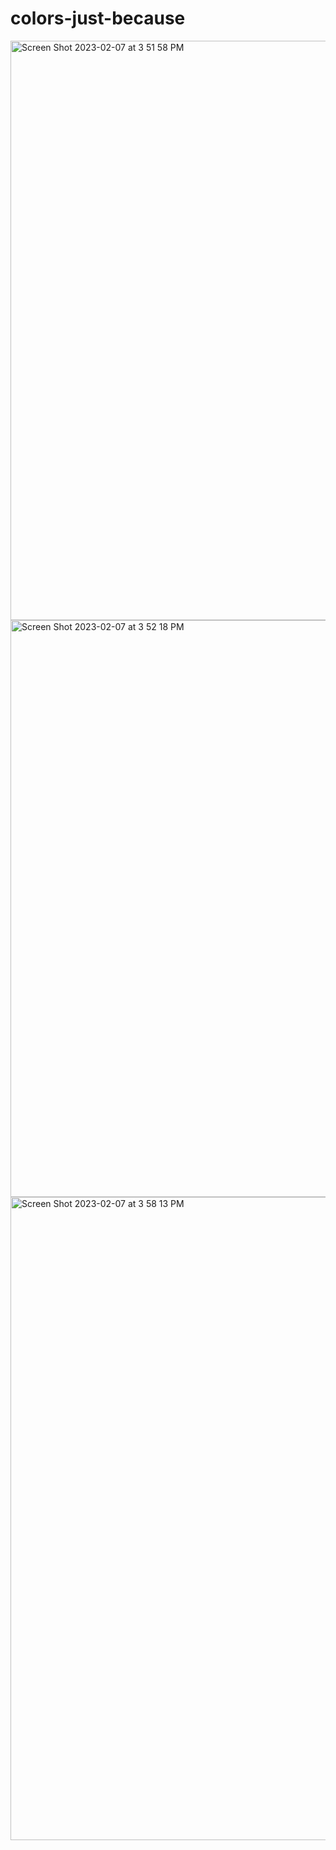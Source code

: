 # colors-just-because

<img width="927" alt="Screen Shot 2023-02-07 at 3 51 58 PM" src="https://user-images.githubusercontent.com/48602805/217363323-de2ba4b9-2fa8-4df4-8af5-bb1e7254298a.png">
<img width="923" alt="Screen Shot 2023-02-07 at 3 52 18 PM" src="https://user-images.githubusercontent.com/48602805/217363330-fdc0c97c-130f-4260-a6c9-f323cbbc7780.png">
<img width="1029" alt="Screen Shot 2023-02-07 at 3 58 13 PM" src="https://user-images.githubusercontent.com/48602805/217364163-be45954b-c2c8-4e5f-9534-452bb5415218.png">
